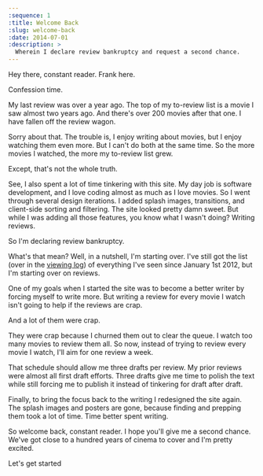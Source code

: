 ```yaml
---
:sequence: 1
:title: Welcome Back
:slug: welcome-back
:date: 2014-07-01
:description: >
  Wherein I declare review bankruptcy and request a second chance.
---
```


Hey there, constant reader. Frank here.

Confession time.

My last review was over a year ago. The top of my to-review list is a movie I saw almost two years ago. And there's over 200 movies after that one. I have fallen off the review wagon.

Sorry about that. The trouble is, I enjoy writing about movies, but I enjoy watching them even more. But I can't do both at the same time. So the more movies I watched, the more my to-review list grew.

Except, that's not the whole truth.

See, I also spent a lot of time tinkering with this site. My day job is software development, and I love coding almost as much as I love movies. So I went through several design iterations. I added splash images, transitions, and client-side sorting and filtering. The site looked pretty damn sweet. But while I was adding all those features, you know what I wasn't doing? Writing reviews.

So I'm declaring review bankruptcy.

What's that mean? Well, in a nutshell, I'm starting over. I've still got the list (over in the [viewing log](/viewings)) of everything I've seen since January 1st 2012, but I'm starting over on reviews.

One of my goals when I started the site was to become a better writer by forcing myself to write more. But writing a review for every movie I watch isn't going to help if the reviews are crap.

And a lot of them were crap.

They were crap because I churned them out to clear the queue. I watch too many movies to review them all. So now, instead of trying to review every movie I watch, I'll aim for one review a week.

That schedule should allow me three drafts per review. My prior reviews were almost all first draft efforts. Three drafts give me time to polish the text while still forcing me to publish it instead of tinkering for draft after draft.

Finally, to bring the focus back to the writing I redesigned the site again. The splash images and posters are gone, because finding and prepping them took a lot of time. Time better spent writing.

So welcome back, constant reader. I hope you'll give me a second chance. We've got close to a hundred years of cinema to cover and I'm pretty excited.

Let's get started